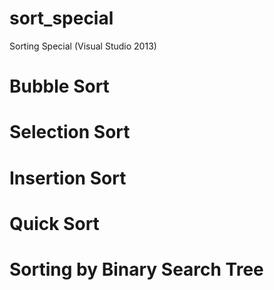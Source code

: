 # sort_special
Sorting Special (Visual Studio 2013)
# Bubble Sort
# Selection Sort
# Insertion Sort
# Quick Sort
# Sorting by Binary Search Tree